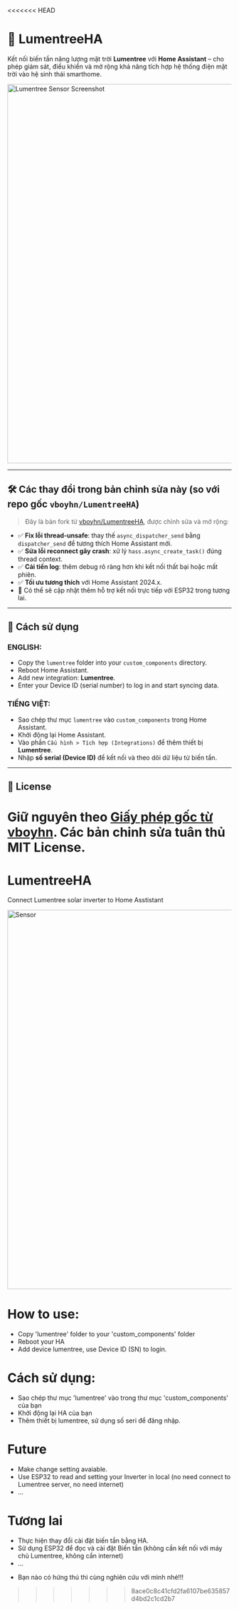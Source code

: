 <<<<<<< HEAD
# 🔌 LumentreeHA

Kết nối biến tần năng lượng mặt trời **Lumentree** với **Home Assistant** – cho phép giám sát, điều khiển và mở rộng khả năng tích hợp hệ thống điện mặt trời vào hệ sinh thái smarthome.

<img src="https://github.com/vboyhn/LumentreeHA/blob/main/sensor.png" width="850" alt="Lumentree Sensor Screenshot" />


---

## 🛠️ Các thay đổi trong bản chỉnh sửa này (so với repo gốc `vboyhn/LumentreeHA`)

> Đây là bản fork từ [vboyhn/LumentreeHA](https://github.com/vboyhn/LumentreeHA), được chỉnh sửa và mở rộng:

- ✅ **Fix lỗi thread-unsafe**: thay thế `async_dispatcher_send` bằng `dispatcher_send` để tương thích Home Assistant mới.
- ✅ **Sửa lỗi reconnect gây crash**: xử lý `hass.async_create_task()` đúng thread context.
- ✅ **Cải tiến log**: thêm debug rõ ràng hơn khi kết nối thất bại hoặc mất phiên.
- ✅ **Tối ưu tương thích** với Home Assistant 2024.x.
- 🔄 Có thể sẽ cập nhật thêm hỗ trợ kết nối trực tiếp với ESP32 trong tương lai.

---

## 🚀 Cách sử dụng

### ENGLISH:
- Copy the `lumentree` folder into your `custom_components` directory.
- Reboot Home Assistant.
- Add new integration: **Lumentree**.
- Enter your Device ID (serial number) to log in and start syncing data.

### TIẾNG VIỆT:
- Sao chép thư mục `lumentree` vào `custom_components` trong Home Assistant.
- Khởi động lại Home Assistant.
- Vào phần `Cấu hình > Tích hợp (Integrations)` để thêm thiết bị **Lumentree**.
- Nhập **số serial (Device ID)** để kết nối và theo dõi dữ liệu từ biến tần.

---

## 📄 License
Giữ nguyên theo [Giấy phép gốc từ vboyhn](https://github.com/vboyhn/LumentreeHA). Các bản chỉnh sửa tuân thủ MIT License.
=======
# LumentreeHA
Connect Lumentree solar inverter to Home Asstistant

<img src="https://github.com/vboyhn/LumentreeHA/blob/main/sensor.png" width="850" alt="Sensor" /> 


# How to use: 
 - Copy 'lumentree' folder to your 'custom_components' folder
 - Reboot your HA
 - Add device lumentree, use Device ID (SN) to login.

  
# Cách sử dụng:
- Sao chép thư mục 'lumentree' vào trong thư mục 'custom_components' của bạn
- Khởi động lại HA của bạn
- Thêm thiết bị lumentree, sử dụng số seri để đăng nhập.


# Future
- Make change setting avaiable.
- Use ESP32 to read and setting your Inverter in local (no need connect to Lumentree server, no need internet)
- ...

# Tương lai
- Thực hiện thay đổi cài đặt biến tần bằng HA.
- Sử dụng ESP32 để đọc và cài đặt Biến tần (không cần kết nối với máy chủ Lumentree, không cần internet)
- ...

* Bạn nào có hứng thú thì cùng nghiên cứu với mình nhé!!!
>>>>>>> 8ace0c8c41cfd2fa6107be635857d4bd2c1cd2b7
